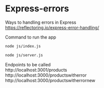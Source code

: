 # Express-errors

Ways to handling errors in Express  
https://reflectoring.io/express-error-handling/

Command to run the app

```bash
node js/index.js
```

```bash
node js/server.js
```

Endpoints to be called  
http://localhost:3001/products  
http://localhost:3000/productswitherror  
http://localhost:3000/productswitherrornew
